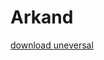 # Arkand
[download uneversal](https://github.com/maxcmsite/Arkand/raw/main/arkand.maxcmsite-3.0-armeabi-v7a_arm64-v8a_x86_x86_64-v7a-debug.apk)
